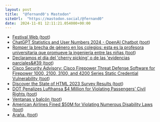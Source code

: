 ```yaml
---
layout: post
title:  "@fernand0's Mastodon"
siteUrl:  "https://mastodon.social/@fernand0"
date:  2024-11-01 12:11:21.054000+00:00
---
```

*  [Festival Web ](https://techcommunity.microsoft.com/t5/educator-developer-blog/festival-web/ba-p/427899) ([toot](https://mastodon.social/@fernand0/113407628479852788))
*  [ChatGPT Statistics and User Numbers 2024 - OpenAI Chatbot ](https://www.tooltester.com/en/blog/chatgpt-statistics) ([toot](https://mastodon.social/@fernand0/113407498715541412))
*  [Romper la brecha de género en los colegios: esta es la profesora universitaria que promueve la ingeniería entre las niñas  ](https://www.20minutos.es/especiales/maria-villarroya-gaudo-stem-cepsa/) ([toot](https://mastodon.social/@fernand0/113407192519844710))
*  [Declaramos el día del &#39;cherry picking&#39; o de las &#39;evidencias parciales&#39 ](https://mastodon.social/@fernand0/113407149784213667) ([toot](https://mastodon.social/@fernand0/113407149784213667))
*  [Cisco Security Advisory: Cisco Firepower Threat Defense Software for Firepower 1000, 2100, 3100, and 4200 Series Static Credential Vulnerability ](https://sec.cloudapps.cisco.com/security/center/content/CiscoSecurityAdvisory/cisco-sa-ftd-statcred-dFC8tXT) ([toot](https://mastodon.social/@fernand0/113406893819941976))
*  [Discover the State of HTML 2023 Survey Results ](https://dev.to/sachagreif/discover-the-state-of-html-2023-survey-results-n1) ([toot](https://mastodon.social/@fernand0/113406120895335495))
*  [DOT Penalizes Lufthansa $4 Million for Violating Passengers’ Civil Rights  ](https://www.transportation.gov/briefing-room/dot-penalizes-lufthansa-4-million-violating-passengers-civil-rights) ([toot](https://mastodon.social/@fernand0/113405391593559603))
*  [Ventanas y balcón ](https://www.flickr.com/photos/fernand0/54080387045) ([toot](https://mastodon.social/@fernand0/113405300529117977))
*  [American Airlines Fined $50M for Violating Numerous Disability Laws ](https://www.gatechecked.com/american-airlines-fined-50m-for-violating-numerous-disability-laws-962) ([toot](https://mastodon.social/@fernand0/113403515219973037))
*  [Araña. ](https://avecesunafoto.wordpress.com/2024/10/31/arana-2) ([toot](https://mastodon.social/@fernand0/113403267890802719))
